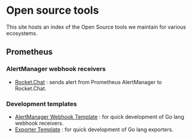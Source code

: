 # Open source tools

This site hosts an index of the Open Source tools we maintain for various ecosystems.

## Prometheus

### AlertManager webhook receivers
- [Rocket.Chat](https://github.com/FXinnovation/alertmanager-webhook-rocketchat) : sends alert from Prometheus AlertManager to Rocket.Chat.

### Development templates
- [AlertManager Webhook Template](https://github.com/FXinnovation/alertmanager-webhook-template) : for quick development of Go lang webhook receivers.
- [Exporter Template](https://github.com/FXinnovation/exporter-template) : for quick development of Go lang exporters.

